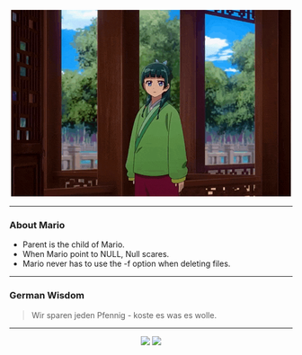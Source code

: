 <p align="center">
  <img src="assets/maomao.gif" />
</p>

---

### About Mario
- Parent is the child of Mario.
- When Mario point to NULL, Null scares.
- Mario never has to use the -f option when deleting files.

---

### German Wisdom
> Wir sparen jeden Pfennig - koste es was es wolle.

---

<p align="center">
  <a>
    <img height="180em" src="https://github-readme-stats-eight-theta.vercel.app/api?username=Torfkopp&show_icons=true&theme=dark&include_all_commits=true&count_private=true"/>
  </a>
  <a href="https://github.com/Torfkopp?tab=repositories">
    <img height="180em" src="https://github-readme-stats-eight-theta.vercel.app/api/top-langs/?username=torfkopp&layout=compact&theme=dark&langs_count=8&hide=java"/>
  </a>
</p>
